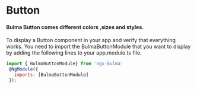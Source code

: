 # Button

#### Bulma Button comes different colors ,sizes and styles.

To display a Button component in your app and verify that everything works.
You need to import the BulmaButtonModule that you want to display by adding the following lines to your app.module.ts file.

```javascript
import { BulmaButtonModule} from 'ngx-bulma'
 @NgModule({
   imports: [BulmaButtonModule]
 });
```
